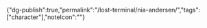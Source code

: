 
{"dg-publish":true,"permalink":"/lost-terminal/nia-andersen/","tags":["character"],"noteIcon":""}



 
